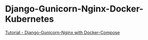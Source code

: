 # Django-Gunicorn-Nginx-Docker-Kubernetes

[Tutorial - Django-Gunicorn-Nginx with Docker-Compose](https://bogotobogo.com/python/Django/Python_Django_tutorial_Docker_Kubernetes_2.php)
